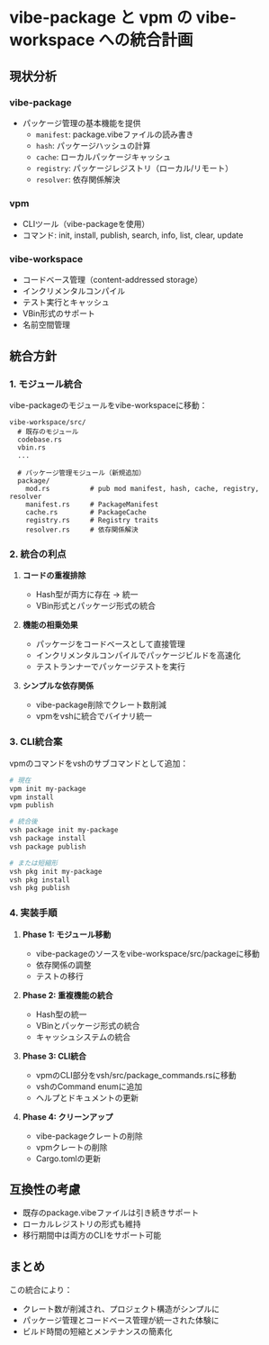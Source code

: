 # vibe-package と vpm の vibe-workspace への統合計画

## 現状分析

### vibe-package
- パッケージ管理の基本機能を提供
  - `manifest`: package.vibeファイルの読み書き
  - `hash`: パッケージハッシュの計算
  - `cache`: ローカルパッケージキャッシュ
  - `registry`: パッケージレジストリ（ローカル/リモート）
  - `resolver`: 依存関係解決

### vpm
- CLIツール（vibe-packageを使用）
- コマンド: init, install, publish, search, info, list, clear, update

### vibe-workspace
- コードベース管理（content-addressed storage）
- インクリメンタルコンパイル
- テスト実行とキャッシュ
- VBin形式のサポート
- 名前空間管理

## 統合方針

### 1. モジュール統合
vibe-packageのモジュールをvibe-workspaceに移動：

```
vibe-workspace/src/
  # 既存のモジュール
  codebase.rs
  vbin.rs
  ...
  
  # パッケージ管理モジュール（新規追加）
  package/
    mod.rs          # pub mod manifest, hash, cache, registry, resolver
    manifest.rs     # PackageManifest
    cache.rs        # PackageCache  
    registry.rs     # Registry traits
    resolver.rs     # 依存関係解決
```

### 2. 統合の利点

1. **コードの重複排除**
   - Hash型が両方に存在 → 統一
   - VBin形式とパッケージ形式の統合

2. **機能の相乗効果**
   - パッケージをコードベースとして直接管理
   - インクリメンタルコンパイルでパッケージビルドを高速化
   - テストランナーでパッケージテストを実行

3. **シンプルな依存関係**
   - vibe-package削除でクレート数削減
   - vpmをvshに統合でバイナリ統一

### 3. CLI統合案

vpmのコマンドをvshのサブコマンドとして追加：

```bash
# 現在
vpm init my-package
vpm install
vpm publish

# 統合後
vsh package init my-package
vsh package install
vsh package publish

# または短縮形
vsh pkg init my-package
vsh pkg install  
vsh pkg publish
```

### 4. 実装手順

1. **Phase 1: モジュール移動**
   - vibe-packageのソースをvibe-workspace/src/packageに移動
   - 依存関係の調整
   - テストの移行

2. **Phase 2: 重複機能の統合**
   - Hash型の統一
   - VBinとパッケージ形式の統合
   - キャッシュシステムの統合

3. **Phase 3: CLI統合**
   - vpmのCLI部分をvsh/src/package_commands.rsに移動
   - vshのCommand enumに追加
   - ヘルプとドキュメントの更新

4. **Phase 4: クリーンアップ**
   - vibe-packageクレートの削除
   - vpmクレートの削除
   - Cargo.tomlの更新

## 互換性の考慮

- 既存のpackage.vibeファイルは引き続きサポート
- ローカルレジストリの形式も維持
- 移行期間中は両方のCLIをサポート可能

## まとめ

この統合により：
- クレート数が削減され、プロジェクト構造がシンプルに
- パッケージ管理とコードベース管理が統一された体験に
- ビルド時間の短縮とメンテナンスの簡素化